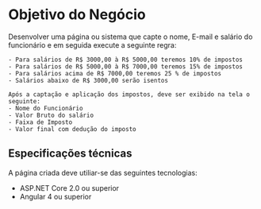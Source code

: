 # Objetivo do Negócio
Desenvolver uma página ou sistema que capte o nome, E-mail e salário do funcionário e em seguida execute a seguinte regra:

```
- Para salários de R$ 3000,00 à R$ 5000,00 teremos 10% de impostos
- Para salários de R$ 5000,00 à R$ 7000,00 teremos 15% de impostos
- Para salários acima de R$ 7000,00 teremos 25 % de impostos
- Salários abaixo de R$ 3000,00 serão isentos

Após a captação e aplicação dos impostos, deve ser exibido na tela o seguinte:
- Nome do Funcionário
- Valor Bruto do salário
- Faixa de Imposto 
- Valor final com dedução do imposto

```
## Especificações técnicas

A página criada deve utiliar-se das seguintes tecnologias:
- ASP.NET Core 2.0 ou superior
- Angular 4 ou superior

